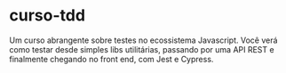 # curso-tdd
Um curso abrangente sobre testes no ecossistema Javascript. Você verá como testar desde simples libs utilitárias, passando por uma API REST e finalmente chegando no front end, com Jest e Cypress.
